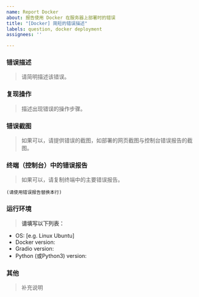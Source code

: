 ```yaml
---
name: Report Docker
about: 报告使用 Docker 在服务器上部署时的错误
title: "[Docker] 简短的错误描述"
labels: question, docker deployment
assignees: ''

---
```


### 错误描述
> 请简明描述该错误。

### 复现操作
> 描述出现错误的操作步骤。

### 错误截图
> 如果可以，请提供错误的截图，如部署的网页截图与控制台错误报告的截图。

### 终端（控制台）中的错误报告
> 如果可以，请复制终端中的主要错误报告。

```console
(请使用错误报告替换本行)
```

### 运行环境
> **请填写以下列表：**

- OS: [e.g. Linux Ubuntu]
- Docker version:
- Gradio version:
- Python (或Python3) version:

### 其他
> 补充说明
